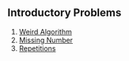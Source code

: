 ## Introductory Problems

1. [Weird Algorithm](https://github.com/bhumikatewary/Practice-Problems/blob/85027db7e62d71087558ec84e47489b1991a2c4c/CSES/Weird%20Algorithm.cpp)
2. [Missing Number](https://github.com/bhumikatewary/Practice-Problems/blob/85027db7e62d71087558ec84e47489b1991a2c4c/CSES/Missing%20Number.cpp)
3. [Repetitions](https://github.com/bhumikatewary/Practice-Problems/blob/85027db7e62d71087558ec84e47489b1991a2c4c/CSES/Repetitions.cpp)


